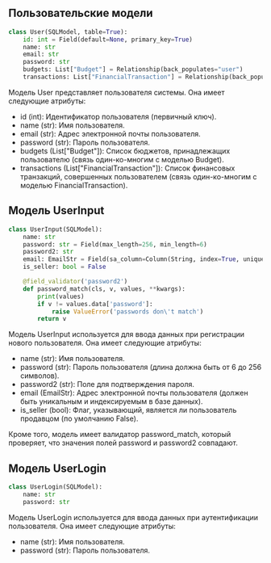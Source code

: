## Пользовательские модели

```python
class User(SQLModel, table=True):
    id: int = Field(default=None, primary_key=True)
    name: str
    email: str
    password: str
    budgets: List["Budget"] = Relationship(back_populates="user")
    transactions: List["FinancialTransaction"] = Relationship(back_populates="user")
```

Модель User представляет пользователя системы. Она имеет следующие атрибуты:

- id (int): Идентификатор пользователя (первичный ключ).
- name (str): Имя пользователя.
- email (str): Адрес электронной почты пользователя.
- password (str): Пароль пользователя.
- budgets (List["Budget"]): Список бюджетов, принадлежащих пользователю (связь один-ко-многим с моделью Budget).
- transactions (List["FinancialTransaction"]): Список финансовых транзакций, совершенных пользователем (связь один-ко-многим с моделью FinancialTransaction).

## Модель UserInput

```python
class UserInput(SQLModel):
    name: str
    password: str = Field(max_length=256, min_length=6)
    password2: str
    email: EmailStr = Field(sa_column=Column(String, index=True, unique=True))
    is_seller: bool = False

    @field_validator('password2')
    def password_match(cls, v, values, **kwargs):
        print(values)
        if v != values.data['password']:
            raise ValueError('passwords don\'t match')
        return v
```

Модель UserInput используется для ввода данных при регистрации нового пользователя. Она имеет следующие атрибуты:

- name (str): Имя пользователя.
- password (str): Пароль пользователя (длина должна быть от 6 до 256 символов).
- password2 (str): Поле для подтверждения пароля.
- email (EmailStr): Адрес электронной почты пользователя (должен быть уникальным и индексируемым в базе данных).
- is_seller (bool): Флаг, указывающий, является ли пользователь продавцом (по умолчанию False).

Кроме того, модель имеет валидатор password_match, который проверяет, что значения полей password и password2 совпадают.

## Модель UserLogin

```python
class UserLogin(SQLModel):
    name: str
    password: str
```

Модель UserLogin используется для ввода данных при аутентификации пользователя. Она имеет следующие атрибуты:

- name (str): Имя пользователя.
- password (str): Пароль пользователя.